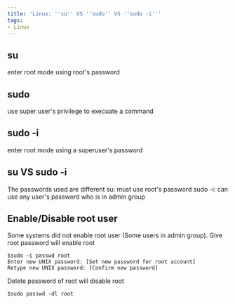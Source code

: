 ```yaml
---
title: 'Linux: ''su'' VS ''sudo'' VS ''sudo -i'''
tags:
- Linux
---
```


## su
enter root mode using root's password

## sudo 
use super user's privilege to execuate a command 

## sudo -i
enter root mode using a superuser's password

## su  VS sudo -i
The passwords used are different
su: must use root's password
sudo -i: can use any user's password who is in admin group

## Enable/Disable root user
Some systems did not enable root user (Some users in admin group).
Give root password will enable root

```
$sudo –i passwd root
Enter new UNIX password: [Set new password for root account]
Retype new UNIX password: [Confirm new password]
```

Delete password of root will disable root

```
$sudo passwd -dl root
```
